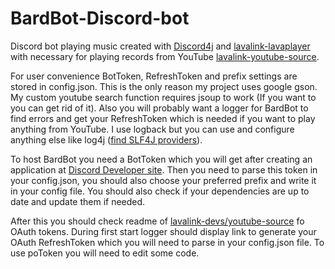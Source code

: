 # BardBot-Discord-bot
Discord bot playing music created with [Discord4j](https://discord4j.com/) and [lavalink-lavaplayer](https://github.com/lavalink-devs/lavaplayer) with necessary for playing records from YouTube [lavalink-youtube-source](https://github.com/lavalink-devs/youtube-source).

For user convenience  BotToken, RefreshToken and prefix settings are stored in config.json. This is the only reason my project uses google gson.
My custom youtube search function requires jsoup to work (If you want to you can get rid of it).
Also you will probably want a logger for BardBot to find errors and get your RefreshToken which is needed if you want to play anything from YouTube. I use logback but you can use and configure anything else like log4j ([find SLF4J providers](https://www.slf4j.org/codes.html#noProviders)).

To host BardBot you need a BotToken which you will get after creating an application at [Discord Developer site](https://discord.com/developers/applications).
Then you need to parse this token in your config.json, you should also choose your preferred prefix and write it in your config file.
You should also check if your dependencies are up to date and update them if needed.

After this you should check readme of [lavalink-devs/youtube-source](https://github.com/lavalink-devs/youtube-source) fo OAuth tokens. During first start logger should display link to generate your OAuth RefreshToken which you will need to parse in your config.json file. 
To use poToken you will need to edit some code.


